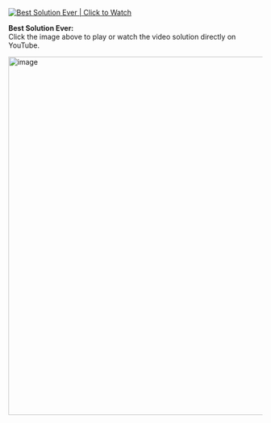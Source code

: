 
[![Best Solution Ever | Click to Watch](https://img.youtube.com/vi/h_RfV9NYihc/0.jpg)](https://youtu.be/h_RfV9NYihc)

**Best Solution Ever:**  
Click the image above to play or watch the video solution directly on YouTube.


<img width="737" height="709" alt="image" src="https://github.com/user-attachments/assets/0f2a5756-8332-43a9-bbaa-49749f51fd69" />

